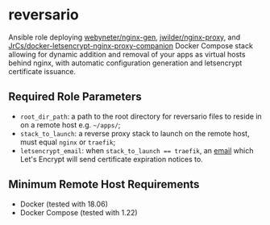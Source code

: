 # reversario

Ansible role deploying [webyneter/nginx-gen](https://github.com/webyneter/nginx-gen), [jwilder/nginx-proxy](https://github.com/jwilder/nginx-proxy), and [JrCs/docker-letsencrypt-nginx-proxy-companion](https://github.com/JrCs/docker-letsencrypt-nginx-proxy-companion) Docker Compose stack allowing for dynamic addition and removal of your apps as virtual hosts behind nginx, with automatic configuration generation and letsencrypt certificate issuance.

## Required Role Parameters

* `root_dir_path`: a path to the root directory for reversario files to reside in on a remote host e.g. `~/apps/`;
* `stack_to_launch`: a reverse proxy stack to launch on the remote host, must equal `nginx` or `traefik`;
* `letsencrypt_email`: when `stack_to_launch == traefik`, an [email](https://docs.traefik.io/v2.0/https/acme/#configuration-examples) which Let's Encrypt will send certificate expiration notices to.           

## Minimum Remote Host Requirements

* Docker (tested with 18.06)
* Docker Compose (tested with 1.22)
